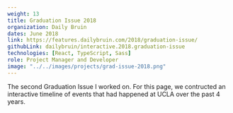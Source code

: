 ```yaml
---
weight: 13
title: Graduation Issue 2018
organization: Daily Bruin
dates: June 2018
link: https://features.dailybruin.com/2018/graduation-issue/
githubLink: dailybruin/interactive.2018.graduation-issue
technologies: [React, TypeScript, Sass]
role: Project Manager and Developer
image: "../../images/projects/grad-issue-2018.png"
---
```


The second Graduation Issue I worked on. For this page, we contructed an interactive timeline of events that had happened at UCLA over the past 4 years.
